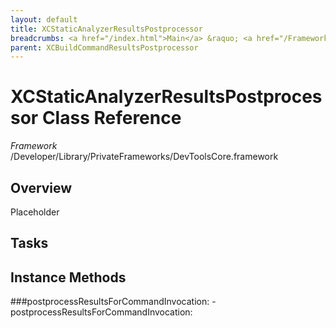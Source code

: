 ```yaml
---
layout: default
title: XCStaticAnalyzerResultsPostprocessor
breadcrumbs: <a href="/index.html">Main</a> &raquo; <a href="/Frameworks.html">Framework</a> &raquo; <a href="/Frameworks/DevToolsCore.html">DevToolsCore</a> &raquo; XCStaticAnalyzerResultsPostprocessor
parent: XCBuildCommandResultsPostprocessor 
---
```

# XCStaticAnalyzerResultsPostprocessor Class Reference

*Framework* /Developer/Library/PrivateFrameworks/DevToolsCore.framework

## Overview

Placeholder

## Tasks

## Instance Methods

<a name="-postprocessResultsForCommandInvocation:"></a>
###postprocessResultsForCommandInvocation:
    - postprocessResultsForCommandInvocation:

